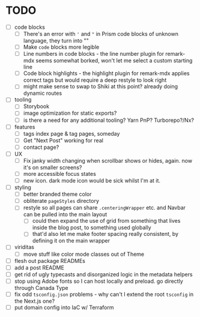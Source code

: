 # TODO

- [ ] code blocks
  - [ ] There's an error with `'` and `"` in Prism code blocks of unknown language, they turn into &quot;&quot;
  - [ ] Make `code` blocks more legible
  - [ ] Line numbers in code blocks - the line number plugin for remark-mdx seems somewhat borked, won't let me select a custom starting line
  - [ ] Code block highlights - the highlight plugin for remark-mdx applies correct tags but would require a deep restyle to look right
  - [ ] might make sense to swap to Shiki at this point? already doing dynamic routes
- [ ] tooling
  - [ ] Storybook
  - [ ] image optimization for static exports?
  - [ ] is there a need for any additional tooling? Yarn PnP? Turborepo?/Nx?
- [ ] features
  - [ ] tags index page & tag pages, someday
  - [ ] Get "Next Post" working for real
  - [ ] contact page?
- [ ] UX
  - [ ] Fix janky width changing when scrollbar shows or hides, again. now it's on smaller screens?
  - [ ] more accessible focus states
  - [ ] new icon. dark mode icon would be sick whilst I'm at it.
- [ ] styling
  - [ ] better branded theme color
  - [ ] obliterate `pageStyles` directory
  - [ ] restyle so all pages can share `.centeringWrapper` etc. and Navbar can be pulled into the main layout
    - [ ] could then expand the use of grid from something that lives inside the blog post, to something used globally
    - [ ] that'd also let me make footer spacing really consistent, by defining it on the main wrapper
- [ ] viriditas
  - [ ] move stuff like color mode classes out of Theme
- [ ] flesh out package READMEs
- [ ] add a post README
- [ ] get rid of ugly typecasts and disorganized logic in the metadata helpers
- [ ] stop using Adobe fonts so I can host locally and preload. go directly through Canada Type
- [ ] fix odd `tsconfig.json` problems - why can't I extend the root `tsconfig` in the Next.js one?
- [ ] put domain config into IaC w/ Terraform

